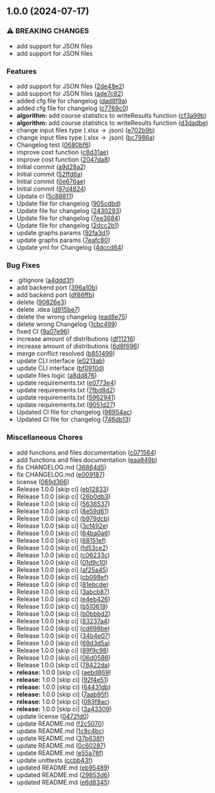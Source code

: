 ## 1.0.0 (2024-07-17)

### ⚠ BREAKING CHANGES

* add support for JSON files
* add support for JSON files

### Features

* add support for JSON files ([2de48e2](https://gitlab.pg.innopolis.university/sdr-sum24/elect-gen-core/commit/2de48e2b54dd14363ac79a2304bf6eea4d538a42))
* add support for JSON files ([ade7c82](https://gitlab.pg.innopolis.university/sdr-sum24/elect-gen-core/commit/ade7c8280ad972ca6d7fd770ce8ce2d11a478f72))
* added cfg file for changelog ([dad8f9a](https://gitlab.pg.innopolis.university/sdr-sum24/elect-gen-core/commit/dad8f9a556d94ea1b34e91b062b29274a9555d9d))
* added cfg file for changelog ([c7769c0](https://gitlab.pg.innopolis.university/sdr-sum24/elect-gen-core/commit/c7769c07196d0d6a5069fbe011e62a2150857b25))
* **algorithm:** add course statistics to writeResults function ([cf3a99b](https://gitlab.pg.innopolis.university/sdr-sum24/elect-gen-core/commit/cf3a99b2a2bd5861f9465f3877ba9bc998d884bb))
* **algorithm:** add course statistics to writeResults function ([d3dadbe](https://gitlab.pg.innopolis.university/sdr-sum24/elect-gen-core/commit/d3dadbeb415371aa4cf9d8d457e537cf2ca65180))
* change input files type (.xlsx -> .json) ([e702b9b](https://gitlab.pg.innopolis.university/sdr-sum24/elect-gen-core/commit/e702b9ba23f80d6123e5f1615e29fd25ea9a4fef))
* change input files type (.xlsx -> .json) ([bc7986a](https://gitlab.pg.innopolis.university/sdr-sum24/elect-gen-core/commit/bc7986affb34a97c1ef1603512d7c1de4cd2f730))
* Changelog test ([0680bf6](https://gitlab.pg.innopolis.university/sdr-sum24/elect-gen-core/commit/0680bf6a224aea47b5cc6cb727bb3a912f4022a9))
* improve cost function ([c8d31ae](https://gitlab.pg.innopolis.university/sdr-sum24/elect-gen-core/commit/c8d31aecb85aeb139d4c9b203436b14ec6f11e0a))
* improve cost function ([2047da8](https://gitlab.pg.innopolis.university/sdr-sum24/elect-gen-core/commit/2047da84deda56ca509b201776619f22c0993ff1))
* Initial commit ([a9d28a2](https://gitlab.pg.innopolis.university/sdr-sum24/elect-gen-core/commit/a9d28a21cc012f46e26fe9e7498c5dbf27ff3e37))
* Initial commit ([52ffd6a](https://gitlab.pg.innopolis.university/sdr-sum24/elect-gen-core/commit/52ffd6a447999951d683842ce06ae1c443c11441))
* Initial commit ([0e676ae](https://gitlab.pg.innopolis.university/sdr-sum24/elect-gen-core/commit/0e676aeba35e26f7f17ba42d89a791b898f55a7e))
* Initial commit ([97d4824](https://gitlab.pg.innopolis.university/sdr-sum24/elect-gen-core/commit/97d482494a8fe0fe6a5067d4470d44a2e6839df6))
* Update ci ([5c88811](https://gitlab.pg.innopolis.university/sdr-sum24/elect-gen-core/commit/5c888113a97d1d67979fd16395c5686baccddfd7))
* Update file for changelog ([905cdbd](https://gitlab.pg.innopolis.university/sdr-sum24/elect-gen-core/commit/905cdbdb5c9edf438616d50efec0aa67283c5921))
* Update file for changelog ([2430293](https://gitlab.pg.innopolis.university/sdr-sum24/elect-gen-core/commit/24302938df395c35995fb1f65a06beba4363bdf8))
* Update file for changelog ([7ee3684](https://gitlab.pg.innopolis.university/sdr-sum24/elect-gen-core/commit/7ee3684064b2743e17030d3b0a42bd1f1fa80157))
* Update file for changelog ([2dcc2b1](https://gitlab.pg.innopolis.university/sdr-sum24/elect-gen-core/commit/2dcc2b1a6393c672136b1ee39c721a8bab009d16))
* update graphs params ([92fa3d1](https://gitlab.pg.innopolis.university/sdr-sum24/elect-gen-core/commit/92fa3d122ad455ea6745bc83e248bc6c288dbdd6))
* update graphs params ([7eafc80](https://gitlab.pg.innopolis.university/sdr-sum24/elect-gen-core/commit/7eafc80279d5fc6f7cd93b4b48f3a28b90e272be))
* Update yml for Changelog ([4dccd84](https://gitlab.pg.innopolis.university/sdr-sum24/elect-gen-core/commit/4dccd845aa69e69c196e29b088f3320840aff56b))

### Bug Fixes

* .gitignore ([a4ddd3f](https://gitlab.pg.innopolis.university/sdr-sum24/elect-gen-core/commit/a4ddd3fda87fe240fd3380a567e5bbf995361a21))
* add backend port ([396a10b](https://gitlab.pg.innopolis.university/sdr-sum24/elect-gen-core/commit/396a10ba4d6909075ef545e10e1431ef567b9831))
* add backend port ([df86ffb](https://gitlab.pg.innopolis.university/sdr-sum24/elect-gen-core/commit/df86ffb354821c5023978aee290b36db48b36048))
* delete ([90826e3](https://gitlab.pg.innopolis.university/sdr-sum24/elect-gen-core/commit/90826e3ccc0f9a1b3bd53b1669993e9d80db8f0d))
* delete .idea ([d915be7](https://gitlab.pg.innopolis.university/sdr-sum24/elect-gen-core/commit/d915be7d2504673b467af2a1b76ef59ef7724e55))
* delete the wrong changelog ([ead8e75](https://gitlab.pg.innopolis.university/sdr-sum24/elect-gen-core/commit/ead8e75b2f19ed819353617daeed70d0a5755d13))
* delete wrong Changelog ([1cbc499](https://gitlab.pg.innopolis.university/sdr-sum24/elect-gen-core/commit/1cbc4992324ee7f74d9093240ea781e292af3b44))
* fixed CI ([9a07e96](https://gitlab.pg.innopolis.university/sdr-sum24/elect-gen-core/commit/9a07e96b4586c78607098ee71f219a1f2d66f969))
* increase amount of distributions ([df11216](https://gitlab.pg.innopolis.university/sdr-sum24/elect-gen-core/commit/df11216351d2937a32ce5059f1962f8cae384a02))
* increase amount of distributions ([6d8f696](https://gitlab.pg.innopolis.university/sdr-sum24/elect-gen-core/commit/6d8f6960ddd12afddf7ceebb5471513c8aae7fc5))
* merge conflict resolved ([b851499](https://gitlab.pg.innopolis.university/sdr-sum24/elect-gen-core/commit/b8514992d057627d328e36324ce94e75b42352fe))
* update CLI interface ([e0213ab](https://gitlab.pg.innopolis.university/sdr-sum24/elect-gen-core/commit/e0213abd5b02a728b39e0878a74872745b240a25))
* update CLI interface ([bf0910d](https://gitlab.pg.innopolis.university/sdr-sum24/elect-gen-core/commit/bf0910d5ff6dd110f072587be910ace155c90c67))
* update files logic ([a8dd876](https://gitlab.pg.innopolis.university/sdr-sum24/elect-gen-core/commit/a8dd8765cdd840642c86298876a5617c0b468b58))
* update requirements.txt ([e0773e4](https://gitlab.pg.innopolis.university/sdr-sum24/elect-gen-core/commit/e0773e4f3e13d710527c37fc7c8108c85537d805))
* update requirements.txt ([7fbd8d2](https://gitlab.pg.innopolis.university/sdr-sum24/elect-gen-core/commit/7fbd8d2e98343d6089ef7503615d7a2568ff0ec3))
* update requirements.txt ([5962941](https://gitlab.pg.innopolis.university/sdr-sum24/elect-gen-core/commit/59629412c5c4aaaa3bdfcb10f59ffd5e44df082f))
* update requirements.txt ([9051d27](https://gitlab.pg.innopolis.university/sdr-sum24/elect-gen-core/commit/9051d27ed60546f1ef67bb28911a1b7ede7e6512))
* Updated CI file for changelog ([98954ac](https://gitlab.pg.innopolis.university/sdr-sum24/elect-gen-core/commit/98954ac74cf7667c444ad9c8dbca9fa49fbed793))
* Updated CI file for changelog ([746db13](https://gitlab.pg.innopolis.university/sdr-sum24/elect-gen-core/commit/746db13c5023d626dc12ba662a806626d81e8e7d))

### Miscellaneous Chores

* add functions and files documentation ([c071564](https://gitlab.pg.innopolis.university/sdr-sum24/elect-gen-core/commit/c07156451f59866e737db9679cbfd5a91c40defc))
* add functions and files documentation ([eaa849b](https://gitlab.pg.innopolis.university/sdr-sum24/elect-gen-core/commit/eaa849b6f6dc4d385232aeb483552e4cad753be3))
* fix CHANGELOG.md ([36864d5](https://gitlab.pg.innopolis.university/sdr-sum24/elect-gen-core/commit/36864d50e61aabe101da4bd1b117583d477d314f))
* fix CHANGELOG.md ([e009187](https://gitlab.pg.innopolis.university/sdr-sum24/elect-gen-core/commit/e00918720315574ecbaa26ba10ac8dc08ab2f391))
* license ([069d366](https://gitlab.pg.innopolis.university/sdr-sum24/elect-gen-core/commit/069d366d793ef8f4515e34d312d4617423772c38))
* Release 1.0.0 [skip ci] ([eb12833](https://gitlab.pg.innopolis.university/sdr-sum24/elect-gen-core/commit/eb12833c4850669c97d6e8dd7fb46cabfc9faa80))
* Release 1.0.0 [skip ci] ([26b0db3](https://gitlab.pg.innopolis.university/sdr-sum24/elect-gen-core/commit/26b0db3b6e004103a2a16c6a58a64bf8f1382a0e))
* Release 1.0.0 [skip ci] ([5638537](https://gitlab.pg.innopolis.university/sdr-sum24/elect-gen-core/commit/5638537be0cc9f8d3023ca478aeee33b6b118e6e))
* Release 1.0.0 [skip ci] ([8e59d61](https://gitlab.pg.innopolis.university/sdr-sum24/elect-gen-core/commit/8e59d616ef480cc4ced56a7876bcd0dc04918992))
* Release 1.0.0 [skip ci] ([b979dcb](https://gitlab.pg.innopolis.university/sdr-sum24/elect-gen-core/commit/b979dcb618087a9a721eb2f7cdf2da04b6b3ef5e))
* Release 1.0.0 [skip ci] ([3cf492e](https://gitlab.pg.innopolis.university/sdr-sum24/elect-gen-core/commit/3cf492e0e3a1eb999bb855502b952d22ed903656))
* Release 1.0.0 [skip ci] ([64ba0a6](https://gitlab.pg.innopolis.university/sdr-sum24/elect-gen-core/commit/64ba0a6c12eda1aa8be164a0b518ef3e3a1c91c3))
* Release 1.0.0 [skip ci] ([68151ef](https://gitlab.pg.innopolis.university/sdr-sum24/elect-gen-core/commit/68151ef867d6e2594b93e629f060f701d727b0f0))
* Release 1.0.0 [skip ci] ([fd53ce2](https://gitlab.pg.innopolis.university/sdr-sum24/elect-gen-core/commit/fd53ce20c351a701f8d1855ceed4bf7ccefb8dda))
* Release 1.0.0 [skip ci] ([c06233c](https://gitlab.pg.innopolis.university/sdr-sum24/elect-gen-core/commit/c06233c0bf0c6fda0d49e3999ab3a22816ba53bf))
* Release 1.0.0 [skip ci] ([01d9c10](https://gitlab.pg.innopolis.university/sdr-sum24/elect-gen-core/commit/01d9c10c25c56e612319774b51e1a7d361068ae1))
* Release 1.0.0 [skip ci] ([af25a45](https://gitlab.pg.innopolis.university/sdr-sum24/elect-gen-core/commit/af25a450e41555be3d3a89f33c840acba4b3e312))
* Release 1.0.0 [skip ci] ([cb098ef](https://gitlab.pg.innopolis.university/sdr-sum24/elect-gen-core/commit/cb098ef297424df393a0cb0f1495f06ce8ad17d8))
* Release 1.0.0 [skip ci] ([81ebcde](https://gitlab.pg.innopolis.university/sdr-sum24/elect-gen-core/commit/81ebcde3fcb57f7cc597466cccaa7d6a3fc728f3))
* Release 1.0.0 [skip ci] ([3abcb87](https://gitlab.pg.innopolis.university/sdr-sum24/elect-gen-core/commit/3abcb879581714582497bf75968c4b472c2ab7a6))
* Release 1.0.0 [skip ci] ([e4eb426](https://gitlab.pg.innopolis.university/sdr-sum24/elect-gen-core/commit/e4eb426c6844594fa4dc70b35734f61ec0e63132))
* Release 1.0.0 [skip ci] ([b510619](https://gitlab.pg.innopolis.university/sdr-sum24/elect-gen-core/commit/b51061985edf1190043a9387b00110aed7932487))
* Release 1.0.0 [skip ci] ([b0bbbd2](https://gitlab.pg.innopolis.university/sdr-sum24/elect-gen-core/commit/b0bbbd2717d060bc90065e404b48dc51299ff6f1))
* Release 1.0.0 [skip ci] ([83237a4](https://gitlab.pg.innopolis.university/sdr-sum24/elect-gen-core/commit/83237a410553b558274ad8f544fc2e8d736e51fa))
* Release 1.0.0 [skip ci] ([cd698be](https://gitlab.pg.innopolis.university/sdr-sum24/elect-gen-core/commit/cd698be3846398ae54581b19282f8df9c1419ac4))
* Release 1.0.0 [skip ci] ([34b4e07](https://gitlab.pg.innopolis.university/sdr-sum24/elect-gen-core/commit/34b4e07f4e12daacc166a7f81362759669cafc87))
* Release 1.0.0 [skip ci] ([69d3d5a](https://gitlab.pg.innopolis.university/sdr-sum24/elect-gen-core/commit/69d3d5a608569864ca42b9d29a8f59657796620c))
* Release 1.0.0 [skip ci] ([89f9c98](https://gitlab.pg.innopolis.university/sdr-sum24/elect-gen-core/commit/89f9c98b9cd462822366b11eb36be71f5468faea))
* Release 1.0.0 [skip ci] ([06d0586](https://gitlab.pg.innopolis.university/sdr-sum24/elect-gen-core/commit/06d0586c2709cc596feb440a3c9a1be32701a7f4))
* Release 1.0.0 [skip ci] ([78422da](https://gitlab.pg.innopolis.university/sdr-sum24/elect-gen-core/commit/78422dab28cd19b6a199b87d6bbe742b1dd8c6a7))
* **release:** 1.0.0 [skip ci] ([aebd869](https://gitlab.pg.innopolis.university/sdr-sum24/elect-gen-core/commit/aebd86959b12cab85a14b11a8d1fc6ddd1a192db))
* **release:** 1.0.0 [skip ci] ([92f4e51](https://gitlab.pg.innopolis.university/sdr-sum24/elect-gen-core/commit/92f4e518016c3936c3413f698edfcaf0b4d1ede7))
* **release:** 1.0.0 [skip ci] ([64431db](https://gitlab.pg.innopolis.university/sdr-sum24/elect-gen-core/commit/64431db1a9168b30f5b1e6587a3ad365713503c5))
* **release:** 1.0.0 [skip ci] ([7aab95f](https://gitlab.pg.innopolis.university/sdr-sum24/elect-gen-core/commit/7aab95ff2e89130f530eb608084de127691d7ca2))
* **release:** 1.0.0 [skip ci] ([083f8ac](https://gitlab.pg.innopolis.university/sdr-sum24/elect-gen-core/commit/083f8ac4a621ca3056d08aef0985882fb7562386))
* **release:** 1.0.0 [skip ci] ([3a43309](https://gitlab.pg.innopolis.university/sdr-sum24/elect-gen-core/commit/3a433099b2a5b3b49bdebb7eb567b2d2ea8942e4))
* update license ([0472fd0](https://gitlab.pg.innopolis.university/sdr-sum24/elect-gen-core/commit/0472fd0903678d35ee383edce1b6b0b4d5acdbba))
* update README.md ([f2c5070](https://gitlab.pg.innopolis.university/sdr-sum24/elect-gen-core/commit/f2c5070abcd48b59b129f7ce7582229a1f5ba13c))
* update README.md ([1c8c4bc](https://gitlab.pg.innopolis.university/sdr-sum24/elect-gen-core/commit/1c8c4bc6777955db67ca957046d8d570849e2713))
* update README.md ([37b638f](https://gitlab.pg.innopolis.university/sdr-sum24/elect-gen-core/commit/37b638f56bfeb6c5381e80b2d6ff88408ceb103a))
* update README.md ([0c60287](https://gitlab.pg.innopolis.university/sdr-sum24/elect-gen-core/commit/0c60287d973474cd0d7d6b382771836a7913949a))
* update README.md ([e55a78f](https://gitlab.pg.innopolis.university/sdr-sum24/elect-gen-core/commit/e55a78f86a66b4543ff6c4c2352dc38d1d86bdc3))
* update unittests ([ccbb43f](https://gitlab.pg.innopolis.university/sdr-sum24/elect-gen-core/commit/ccbb43fa1433305dad0a00d0ff6c20b290deb804))
* updated README.md ([eb95489](https://gitlab.pg.innopolis.university/sdr-sum24/elect-gen-core/commit/eb954897013eeb366474cbb55a4109888255b829))
* updated README.md ([29853d6](https://gitlab.pg.innopolis.university/sdr-sum24/elect-gen-core/commit/29853d60be3a192d971e08c92a8d7dd35519e22b))
* updated README.md ([e6d8345](https://gitlab.pg.innopolis.university/sdr-sum24/elect-gen-core/commit/e6d8345ce4c27ec6ed7f0683af28910a98e19e23))
